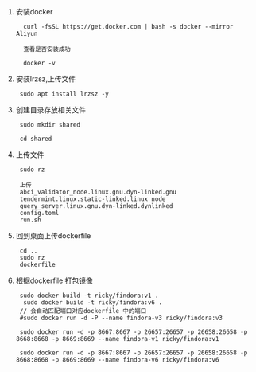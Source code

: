 1. 安装docker

         curl -fsSL https://get.docker.com | bash -s docker --mirror Aliyun

         查看是否安装成功

         docker -v

2. 安装lrzsz,上传文件

        sudo apt install lrzsz -y

3. 创建目录存放相关文件

        sudo mkdir shared

        cd shared

4. 上传文件

        sudo rz   

        上传
        abci_validator_node.linux.gnu.dyn-linked.gnu
        tendermint.linux.static-linked.linux node
        query_server.linux.gnu.dyn-linked.dynlinked
        config.toml
        run.sh

5. 回到桌面上传dockerfile

        cd ..
        sudo rz
        dockerfile

6. 根据dockerfile 打包镜像

        sudo docker build -t ricky/findora:v1 .
         sudo docker build -t ricky/findora:v6 .
        // 会自动匹配端口对应dockerfile 中的端口
        #sudo docker run -d -P --name findora-v3 ricky/findora:v3

        sudo docker run -d -p 8667:8667 -p 26657:26657 -p 26658:26658 -p 8668:8668 -p 8669:8669 --name findora-v1 ricky/findora:v1

        sudo docker run -d -p 8667:8667 -p 26657:26657 -p 26658:26658 -p 8668:8668 -p 8669:8669 --name findora-v6 ricky/findora:v6